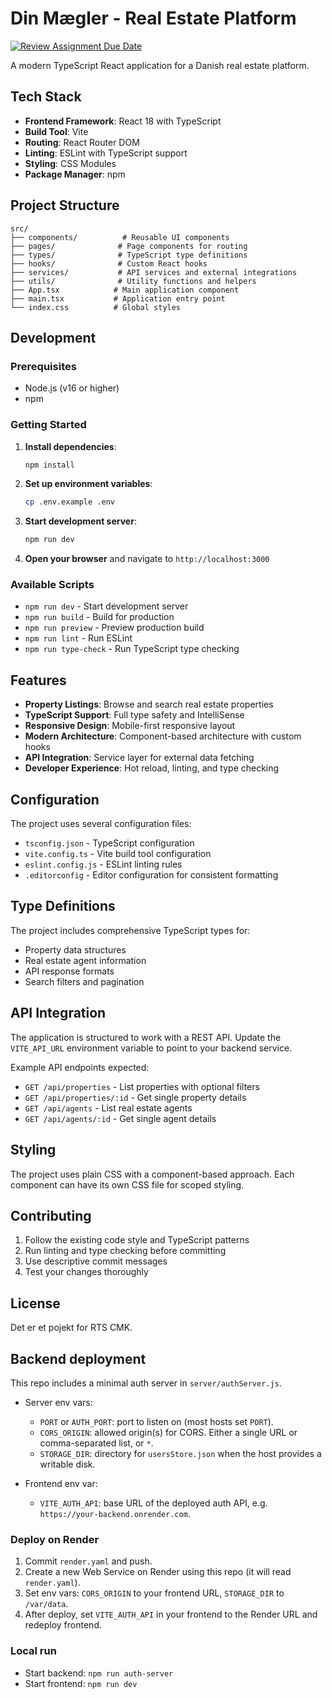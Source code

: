 # Din Mægler - Real Estate Platform

[![Review Assignment Due Date](https://classroom.github.com/assets/deadline-readme-button-22041afd0340ce965d47ae6ef1cefeee28c7c493a6346c4f15d667ab976d596c.svg)](https://classroom.github.com/a/BcRjmANr)

A modern TypeScript React application for a Danish real estate platform.

##  Tech Stack

- **Frontend Framework**: React 18 with TypeScript
- **Build Tool**: Vite
- **Routing**: React Router DOM
- **Linting**: ESLint with TypeScript support
- **Styling**: CSS Modules
- **Package Manager**: npm

##  Project Structure
```
src/
├── components/          # Reusable UI components
├── pages/              # Page components for routing
├── types/              # TypeScript type definitions
├── hooks/              # Custom React hooks
├── services/           # API services and external integrations
├── utils/              # Utility functions and helpers
├── App.tsx            # Main application component
├── main.tsx           # Application entry point
└── index.css          # Global styles
```

##  Development

### Prerequisites

- Node.js (v16 or higher)
- npm

### Getting Started

1. **Install dependencies**:
   ```bash
   npm install
   ```

2. **Set up environment variables**:
   ```bash
   cp .env.example .env
   ```

3. **Start development server**:
   ```bash
   npm run dev
   ```

4. **Open your browser** and navigate to `http://localhost:3000`

### Available Scripts

- `npm run dev` - Start development server
- `npm run build` - Build for production
- `npm run preview` - Preview production build
- `npm run lint` - Run ESLint
- `npm run type-check` - Run TypeScript type checking

## Features

- **Property Listings**: Browse and search real estate properties
- **TypeScript Support**: Full type safety and IntelliSense
- **Responsive Design**: Mobile-first responsive layout
- **Modern Architecture**: Component-based architecture with custom hooks
- **API Integration**: Service layer for external data fetching
- **Developer Experience**: Hot reload, linting, and type checking

## Configuration

The project uses several configuration files:

- `tsconfig.json` - TypeScript configuration
- `vite.config.ts` - Vite build tool configuration
- `eslint.config.js` - ESLint linting rules
- `.editorconfig` - Editor configuration for consistent formatting

## Type Definitions

The project includes comprehensive TypeScript types for:

- Property data structures
- Real estate agent information
- API response formats
- Search filters and pagination

## API Integration

The application is structured to work with a REST API. Update the `VITE_API_URL` environment variable to point to your backend service.

Example API endpoints expected:
- `GET /api/properties` - List properties with optional filters
- `GET /api/properties/:id` - Get single property details
- `GET /api/agents` - List real estate agents
- `GET /api/agents/:id` - Get single agent details

## Styling

The project uses plain CSS with a component-based approach. Each component can have its own CSS file for scoped styling.

## Contributing

1. Follow the existing code style and TypeScript patterns
2. Run linting and type checking before committing
3. Use descriptive commit messages
4. Test your changes thoroughly

## License

Det er et pojekt for RTS CMK.
 
## Backend deployment

This repo includes a minimal auth server in `server/authServer.js`.

- Server env vars:
   - `PORT` or `AUTH_PORT`: port to listen on (most hosts set `PORT`).
   - `CORS_ORIGIN`: allowed origin(s) for CORS. Either a single URL or comma-separated list, or `*`.
   - `STORAGE_DIR`: directory for `usersStore.json` when the host provides a writable disk.

- Frontend env var:
   - `VITE_AUTH_API`: base URL of the deployed auth API, e.g. `https://your-backend.onrender.com`.

### Deploy on Render

1. Commit `render.yaml` and push.
2. Create a new Web Service on Render using this repo (it will read `render.yaml`).
3. Set env vars: `CORS_ORIGIN` to your frontend URL, `STORAGE_DIR` to `/var/data`.
4. After deploy, set `VITE_AUTH_API` in your frontend to the Render URL and redeploy frontend.

### Local run

- Start backend: `npm run auth-server`
- Start frontend: `npm run dev`